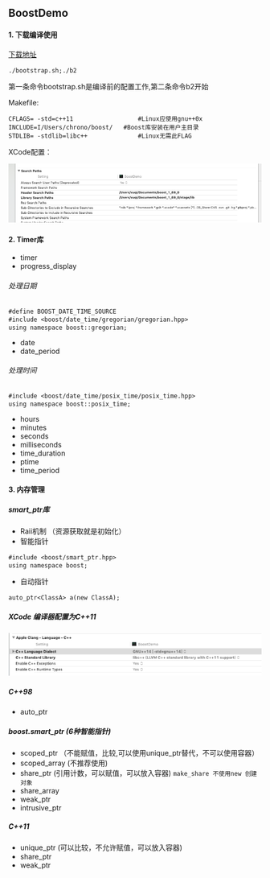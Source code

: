 ## BoostDemo
#### 1. 下载编译使用

 [下载地址](https://dl.bintray.com/boostorg/release/1.69.0/source/)
 
```
./bootstrap.sh;./b2
```
第一条命令bootstrap.sh是编译前的配置工作,第二条命令b2开始

Makefile:

```
CFLAGS= -std=c++11 					#Linux应使用gnu++0x
INCLUDE=I/Users/chrono/boost/ 	#Boost库安装在用户主目录
STDLIB= -stdlib=libc++  			#Linux无需此FLAG
```

XCode配置：

![](images/1.png)


#### 2. Timer库

+ timer
+ progress_display

###### 处理日期

```
#define BOOST_DATE_TIME_SOURCE
#include <boost/date_time/gregorian/gregorian.hpp>
using namespace boost::gregorian;

```
+ date
+ date_period

###### 处理时间

```
#include <boost/date_time/posix_time/posix_time.hpp>
using namespace boost::posix_time;
```
+ hours
+ minutes
+ seconds
+ milliseconds
+ time_duration
+ ptime
+ time_period

#### 3. 内存管理
##### smart_ptr库
+ Raii机制 （资源获取就是初始化）
+ 智能指针

```
#include <boost/smart_ptr.hpp>
using namespace boost;
```
+ 自动指针

```
auto_ptr<ClassA> a(new ClassA);
```

##### XCode 编译器配置为C++11

![](images/2.png)

##### C++98

+ auto_ptr 

##### boost.smart_ptr (6种智能指针)

+ scoped_ptr （不能赋值，比较,可以使用unique_ptr替代，不可以使用容器）
+ scoped_array (不推荐使用)
+ share_ptr (引用计数，可以赋值，可以放入容器) `make_share 不使用new 创建对象` 
+ share_array
+ weak_ptr
+ intrusive_ptr

##### C++11

+ unique_ptr (可以比较，不允许赋值，可以放入容器)
+ share_ptr
+ weak_ptr







